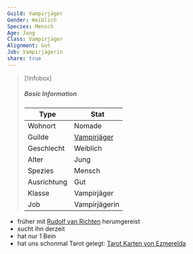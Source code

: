 ```yaml
---
Guild: Vampirjäger
Gender: Weiblich
Species: Mensch
Age: Jung
Class: Vampirjäger
Alignment: Gut
Job: Vampirjägerin
share: true
---
```


>[!infobox]
>##### Basic Information
>Type | Stat |
>----  | ----  |
> Wohnort | Nomade |
> Guilde | [Vampirjäger](./Guilds/Vampirj%C3%A4ger.md) |
> Geschlecht | Weiblich |
> Alter | Jung |
> Spezies | Mensch |
> Ausrichtung | Gut |
> Klasse | Vampirjäger |
> Job | Vampirjägerin |

- früher mit [Rudolf van Richten](./Rudolf%20van%20Richten.md) herumgereist
- sucht ihn derzeit
- hat nur 1 Bein
- hat uns schonmal Tarot gelegt: [Tarot Karten von Ezmerelda](Tarot%20Karten%20von%20Ezmerelda.md)
